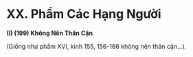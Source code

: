 # XX. Phẩm Các Hạng Người

**(I) (199) Không Nên Thân Cận**

(Giống như phẩm XVI, kinh 155, 156-166 không nên thân cận...).

